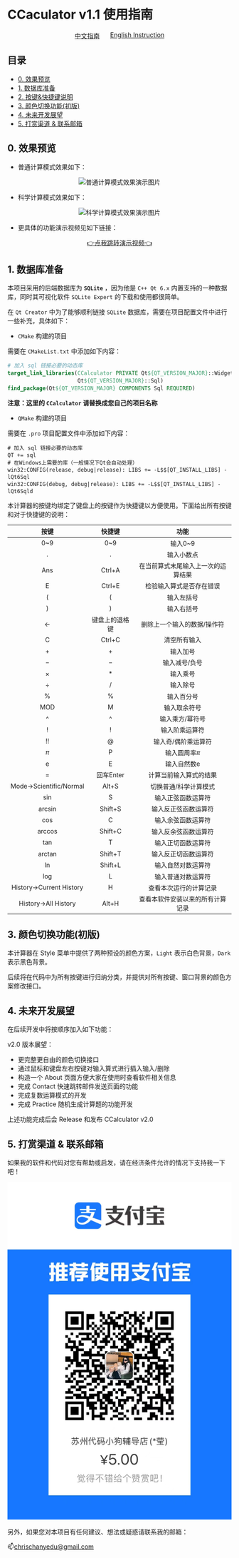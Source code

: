 # CCaculator v1.1 使用指南

<div style="display: flex; justify-content: space-between; padding: 0 30%;">
  <a href="./README.md">中文指南</a>
  <a href="./ReadMe_EN.md">English Instruction</a>
</div>

## 目录

- [0. 效果预览](#chapter-0)
- [1. 数据库准备](#chapter-1)
- [2. 按键&快捷键说明](#chapter-2)
- [3. 颜色切换功能(初版)](#chapter-3)
- [4. 未来开发展望](#chapter-4)
- [5. 打赏渠道 & 联系邮箱](#Support)

## <a id="chapter-0">0. 效果预览</a>

- 普通计算模式效果如下：

<div style="text-align: center;"> 
	<img src="https://pic.imgdb.cn/item/66875f1bd9c307b7e92ac000.png" alt="普通计算模式效果演示图片">
</div>

- 科学计算模式效果如下：

<div style="text-align: center;"> 
	<img src="https://pic.imgdb.cn/item/66875f3fd9c307b7e92af696.png" alt="科学计算模式效果演示图片">
</div>

- 更具体的功能演示视频见如下链接：

<div style="text-align: center;">
  <a href="https://www.bilibili.com/video/BV12UhZe5EwT/?vd_source=057305f6f7570cd5ef98cb1a31358015" target="\_blank">👉点我跳转演示视频👈</a>
</div>

## <a id="chapter-1">1. 数据库准备</a>

本项目采用的后端数据库为 **`SQLite`** ，因为他是 `C++ Qt 6.x` 内置支持的一种数据库，同时其可视化软件 `SQLite Expert` 的下载和使用都很简单。

在 `Qt Creator` 中为了能够顺利链接 `SQLite` 数据库，需要在项目配置文件中进行一些补充，具体如下：

- `CMake` 构建的项目

需要在 `CMakeList.txt` 中添加如下内容：

```CMake
# 加入 sql 链接必要的动态库
target_link_libraries(CCalculator PRIVATE Qt${QT_VERSION_MAJOR}::Widgets
                      Qt${QT_VERSION_MAJOR}::Sql)
find_package(Qt${QT_VERSION_MAJOR} COMPONENTS Sql REQUIRED)
```

**注意：这里的 `CCalculator` 请替换成您自己的项目名称**

- `QMake` 构建的项目

需要在 `.pro` 项目配置文件中添加如下内容：

```QMake
# 加入 sql 链接必要的动态库
QT += sql
# 在Windows上需要的库（一般情况下Qt会自动处理）
win32:CONFIG(release, debug|release): LIBS += -L$$[QT_INSTALL_LIBS] -lQt6Sql
win32:CONFIG(debug, debug|release): LIBS += -L$$[QT_INSTALL_LIBS] -lQt6Sqld
```

本计算器的按键均绑定了键盘上的按键作为快捷键以方便使用。下面给出所有按键和对于快捷键的说明：

| 按键                      | 快捷键     | 功能                |
|:-----------------------:|:-------:|:-----------------:|
| 0~9                     | 0~9     | 输入0~9             |
| .                       | .       | 输入小数点             |
| Ans                     | Ctrl+A  | 在当前算式末尾输入上一次的运算结果 |
| E                       | Ctrl+E  | 检验输入算式是否存在错误      |
| (                       | (       | 输入左括号             |
| )                       | )       | 输入右括号             |
| ←                       | 键盘上的退格键 | 删除上一个输入的数据/操作符    |
| C                       | Ctrl+C  | 清空所有输入            |
| $+$                     | $+$     | 输入加号              |
| $-$                     | $-$     | 输入减号/负号           |
| ×                       | $*$     | 输入乘号              |
| ÷                       | /       | 输入除号              |
| %                       | %       | 输入百分号             |
| MOD                     | M       | 输入取余符号            |
| ^                       | ^       | 输入乘方/幂符号          |
| !                       | !       | 输入阶乘运算符           |
| !!                      | @       | 输入奇/偶阶乘运算符        |
| $\pi$                   | P       | 输入圆周率$\pi$        |
| e                       | E       | 输入自然数e            |
| =                       | 回车Enter | 计算当前输入算式的结果       |
| Mode→Scientific/Normal  | Alt+S   | 切换普通/科学计算模式       |
| sin                     | S       | 输入正弦函数运算符         |
| arcsin                  | Shift+S | 输入反正弦函数运算符        |
| cos                     | C       | 输入余弦函数运算符         |
| arccos                  | Shift+C | 输入反余弦函数运算符        |
| tan                     | T       | 输入正切函数运算符         |
| arctan                  | Shift+T | 输入反正切函数运算符        |
| ln                      | Shift+L | 输入自然对数运算符         |
| log                     | L       | 输入普通对数运算符         |
| History→Current History | H       | 查看本次运行的计算记录       |
| History→All History     | Alt+H   | 查看本软件安装以来的所有计算记录  |

## <a id="chapter-3">3. 颜色切换功能(初版)</a>

本计算器在 Style 菜单中提供了两种预设的颜色方案，`Light` 表示白色背景，`Dark` 表示黑色背景。

后续将在代码中为所有按键进行归纳分类，并提供对所有按键、窗口背景的颜色方案修改接口。

## <a id="chapter-4">4. 未来开发展望</a>

在后续开发中将按顺序加入如下功能：

v2.0 版本展望：

- 更完整更自由的颜色切换接口
- 通过鼠标和键盘左右按键对输入算式进行插入输入/删除
- 构造一个 About 页面方便大家在使用时查看软件相关信息
- 完成 Contact 快速跳转邮件发送页面的功能
- 完成复数运算模式的开发
- 完成 Practice 随机生成计算题的功能开发

上述功能完成后会 Release 和发布 CCalculator v2.0

## <a id="Support">5. 打赏渠道 & 联系邮箱</a>

如果我的软件和代码对您有帮助或启发，请在经济条件允许的情况下支持我一下吧！

<div style="text-align: center;"> 
	<img src="./SupportOnMe.jpg" alt="打赏二维码">
</div>

另外，如果您对本项目有任何建议、想法或疑惑请联系我的邮箱：

📫chrischanyedu@gmail.com
